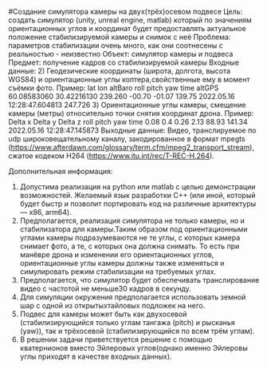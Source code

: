 #Создание симулятора камеры на двух(трёх)осевом подвесе
Цель: создать симулятор (unity, unreal engine, matlab) который по значениям ориентационных углов и координат будет предоставлять актуальное положение стабилизируемой камеры и снимок с неё
Проблема: параметров стабилизации очень много, как они соотнесены с реальностью - неизвестно Объект: симулятор камеры и подвеса
Предмет: получение кадров со стабилизируемой камеры 
Входные данные:
2)	Геодезические координаты (широта, долгота, высота WGS84) и ориентационные углы коптера,свойственные ему в момент съёмки фото. 
Пример:
	lat	        lon	        altBaro	 roll	   pitch	 yaw	    time	                      altGPS
	60.08583060	30.42216130	239.260	 -00.70	 -01.07	 139.75	  2022.05.16 12:28:47.604813	247.726
3)	Ориентационные углы камеры, смещение камеры (метры) относительно точки снятия координат дрона.
Пример:
	Delta x	 Delta y	Delta z	 roll	 pitch	yaw	    time
  0.08	   0.4	    0.26	   2.13	 88.93	141.34	2022.05.16 12:28:47.145873 
Выходные данные:
Видео, транслируемое по udp широковещательному каналу, закодированное в формат mpegts (https://www.afterdawn.com/glossary/term.cfm/mpeg2_transport_stream), сжатое кодеком H264 (https://www.itu.int/rec/T-REC-H.264).

Дополнительная информация:
1)	Допустима реализация на python или matlab с целью демонстрации возможностей. Желаемый язык разработки С++ (или иной, который будет быстр и позволит портировать код на различные архитектуры — x86, arm64).
2)	Предполагается, реализация симулятора не только камеры, но и стабилизатора для камеры.Таким образом под ориентационными углами камеры подразумеваются не те углы, с которых камера снимает фото, а те, с которых она должна снимать. То есть при манёвре дрона и изменении его ориентационных углов, ориентационные углы камеры должны также изменяться и симулировать режим стабилизации на требуемых углах.
3)	Предполагается, что симулятор будет обеспечивать транслирование видео с частотой не меньше30 кадров в секунду.
4)	Для симуляции окружения предполагается использовать земной шар с одной из открытыхтайловых подложек на него.
5)	Подвес для камеры может быть как двухосевой (стабилизирующийся только углам тангажа (pitch) и рысканья (yaw)), так и трёхосевой (стабилизирующийся по всем трём углам).
6)	В решении задачи приветствуется решение с помощью кватернионов вместо Эйлеровых углов(однако именно Эйлеровы углы приходят в качестве входных данных).

